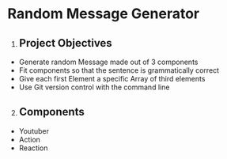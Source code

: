 # Random Message Generator

1. ## Project Objectives
+ Generate random Message made out of 3 components
+ Fit components so that the sentence is grammatically correct
+ Give each first Element a specific Array of third elements
+ Use Git version control with the command line

2. ## Components 
+ Youtuber
+ Action
+ Reaction